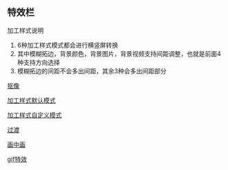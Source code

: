 ## 特效栏

加工样式说明
1. 6种加工样式模式都会进行横竖屏转换
2. 其中模糊拓边，背景颜色，背景图片，背景视频支持间距调整，也就是前面4种支持方向选择
3. 模糊拓边的间距不会多出间距，其余3种会多出间距部分

[抠像](https://www.bilibili.com/video/BV1ay4y1k7Y9/)

[加工样式默认模式](https://www.bilibili.com/video/BV1eT4y1F7LU/)

[加工样式自定义模式](https://www.bilibili.com/video/BV1ez4y1o7rR/)

[过渡](https://www.bilibili.com/video/BV1kz4y1o7Jd/)

[画中画](https://www.bilibili.com/video/BV14K4y1j7ye/)

[gif特效](https://www.bilibili.com/video/BV1By4y167zP/)
